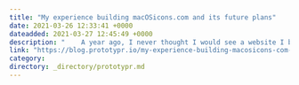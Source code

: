 ```yaml
---
title: "My experience building macOSicons.com and its future plans"
date: 2021-03-26 12:33:41 +0000
dateadded: 2021-03-27 12:45:49 +0000
description: "    A year ago, I never thought I would see a website I built have and as niche as macOSicons.com getting over 55k monthly visits, and as a…  Continue reading on Prototypr »  "
link: "https://blog.prototypr.io/my-experience-building-macosicons-com-and-its-future-plans-31f2ea965904?source=rss----eb297ea1161a---4"
category:
directory: _directory/prototypr.md
---
```

